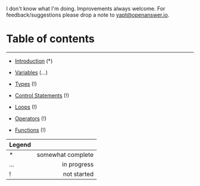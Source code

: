
I don't know what I'm doing. Improvements always welcome. For feedback/suggestions please drop a note to [yapt@openanswer.io](mailto:yapt@openanswer.io).

# Table of contents
* * *

* [Introduction](intro.md) (*)

* [Variables](variables.md) (...)

* [Types](types-intro.md) (!)

* [Control Statements](control-statements.md) (!)

* [Loops](loops.md) (!)

* [Operators](operators.md) (!)

* [Functions](functions.md) (!)


| Legend |                   |
|:-------|------------------:|
| *      | somewhat complete |
| ...    | in progress       |
| !      | not started       |
